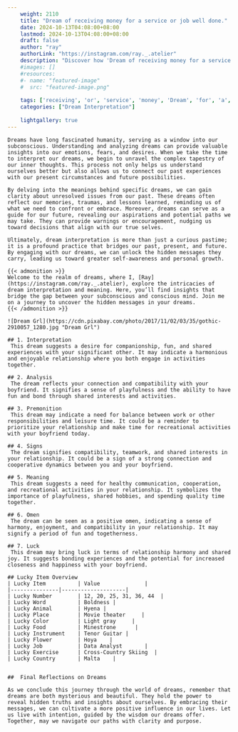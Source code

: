 ```yaml
---
    weight: 2110
    title: "Dream of receiving money for a service or job well done."  # Assuming 'title' column exists
    date: 2024-10-13T04:08:00+08:00
    lastmod: 2024-10-13T04:08:00+08:00
    draft: false
    author: "ray"
    authorLink: "https://instagram.com/ray._.atelier"
    description: "Discover how 'Dream of receiving money for a service or job well done.' can interpret your future and uncover its significant meanings in your life."
    #images: []
    #resources:
    #- name: "featured-image"
    #  src: "featured-image.png"
    
    tags: ['receiving', 'or', 'service', 'money', 'Dream', 'for', 'a', 'done.', 'of', 'job', 'well']
    categories: ["Dream Interpretation"]
    
    lightgallery: true
---
```

    
    Dreams have long fascinated humanity, serving as a window into our subconscious. Understanding and analyzing dreams can provide valuable insights into our emotions, fears, and desires. When we take the time to interpret our dreams, we begin to unravel the complex tapestry of our inner thoughts. This process not only helps us understand ourselves better but also allows us to connect our past experiences with our present circumstances and future possibilities.
    
    By delving into the meanings behind specific dreams, we can gain clarity about unresolved issues from our past. These dreams often reflect our memories, traumas, and lessons learned, reminding us of what we need to confront or embrace. Moreover, dreams can serve as a guide for our future, revealing our aspirations and potential paths we may take. They can provide warnings or encouragement, nudging us toward decisions that align with our true selves.
    
    Ultimately, dream interpretation is more than just a curious pastime; it is a profound practice that bridges our past, present, and future. By engaging with our dreams, we can unlock the hidden messages they carry, leading us toward greater self-awareness and personal growth.
    
    {{< admonition >}}
    Welcome to the realm of dreams, where I, [Ray](https://instagram.com/ray._.atelier), explore the intricacies of dream interpretation and meaning. Here, you’ll find insights that bridge the gap between your subconscious and conscious mind. Join me on a journey to uncover the hidden messages in your dreams.
    {{< /admonition >}}
    
    ![Dream Grl](https://cdn.pixabay.com/photo/2017/11/02/03/35/gothic-2910057_1280.jpg "Dream Grl")
    
    ## 1. Interpretation
     This dream suggests a desire for companionship, fun, and shared experiences with your significant other. It may indicate a harmonious and enjoyable relationship where you both engage in activities together.
    
    ## 2. Analysis
     The dream reflects your connection and compatibility with your boyfriend. It signifies a sense of playfulness and the ability to have fun and bond through shared interests and activities.
    
    ## 3. Premonition
     This dream may indicate a need for balance between work or other responsibilities and leisure time. It could be a reminder to prioritize your relationship and make time for recreational activities with your boyfriend today.
    
    ## 4. Signs
     The dream signifies compatibility, teamwork, and shared interests in your relationship. It could be a sign of a strong connection and cooperative dynamics between you and your boyfriend.
    
    ## 5. Meaning
     This dream suggests a need for healthy communication, cooperation, and recreational activities in your relationship. It symbolizes the importance of playfulness, shared hobbies, and spending quality time together.
    
    ## 6. Omen
     The dream can be seen as a positive omen, indicating a sense of harmony, enjoyment, and compatibility in your relationship. It may signify a period of fun and togetherness.
    
    ## 7. Luck
     This dream may bring luck in terms of relationship harmony and shared joy. It suggests bonding experiences and the potential for increased closeness and happiness with your boyfriend.
    
    ## Lucky Item Overview
    | Lucky Item          | Value              |
    |---------------|--------------------|
    | Lucky Number        | 12, 20, 25, 31, 36, 44  |
    | Lucky Word          | Boldness |
    | Lucky Animal        | Hyena |
    | Lucky Place         | Movie theater     |
    | Lucky Color         | Light gray     |
    | Lucky Food          | Minestrone      |
    | Lucky Instrument    | Tenor Guitar |
    | Lucky Flower        | Hoya    |
    | Lucky Job           | Data Analyst       |
    | Lucky Exercise      | Cross-Country Skiing  |
    | Lucky Country       | Malta    |
    
    
    ##  Final Reflections on Dreams
    
    As we conclude this journey through the world of dreams, remember that dreams are both mysterious and beautiful. They hold the power to reveal hidden truths and insights about ourselves. By embracing their messages, we can cultivate a more positive influence in our lives. Let us live with intention, guided by the wisdom our dreams offer. Together, may we navigate our paths with clarity and purpose.
    
